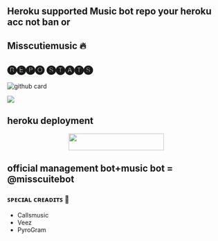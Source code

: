 ## Heroku supported Music bot repo your heroku acc not ban or 

<h2 align="centre"> Misscutiemusic 🔥</h2>

## 🅡🅔🅟🅞 🅢🅣🅐🅣🅢
![github card](https://github-readme-stats.vercel.app/api/pin/?username=Team-techno&repo=misscutiemusic&theme=dark)

  <img src="https://telegra.ph/file/f2e4c2c3d7043cc8ff009.jpg">

## heroku deployment

<p align="center"><a href="https://heroku.com/deploy?template=https://github.com/drlucifer2003/misscutiemusic?organization=drlucifer2003&organization=drlucifer2003"> <img src="https://img.shields.io/badge/Deploy%20To%20Heroku-red?style=for-the-badge&logo=heroku" width="220" height="38.45"/></a></p>

## official management bot+music bot = @misscuitebot

### ꜱᴘᴇᴄɪᴀʟ ᴄʀᴇᴀᴅɪᴛꜱ 💖
- Callsmusic
- Veez
- PyroGram

